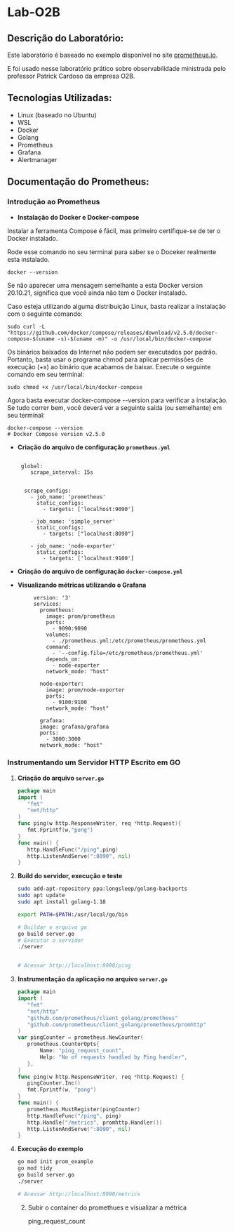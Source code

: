 # Lab-O2B

## Descrição do Laboratório:

Este laboratório é baseado no exemplo disponível no site [prometheus.io](https://prometheus.io/docs/introduction/overview/).

E foi usado nesse laboratório prático sobre observabilidade ministrada pelo professor Patrick Cardoso da empresa O2B.

## Tecnologias Utilizadas:
* Linux (baseado no Ubuntu)
* WSL
* Docker
* Golang
* Prometheus
* Grafana
* Alertmanager

## Documentação do Prometheus:

### Introdução ao Prometheus
- **Instalação do Docker e Docker-compose**

Instalar a ferramenta Compose é fácil, mas primeiro certifique-se de ter o Docker instalado.

Rode esse comando no seu terminal para saber se o Doceker realmente esta instalado.

```
docker --version

```
Se não aparecer uma mensagem semelhante a esta Docker version 20.10.21, significa que você ainda não tem o Docker instalado.

Caso esteja utilizando alguma distribuição Linux, basta realizar a instalação com o seguinte comando:

```
sudo curl -L "https://github.com/docker/compose/releases/download/v2.5.0/docker-compose-$(uname -s)-$(uname -m)" -o /usr/local/bin/docker-compose
```
Os binários baixados da Internet não podem ser executados por padrão. Portanto, basta usar o programa chmod para aplicar permissões de execução (+x) ao binário que acabamos de baixar. Execute o seguinte comando em seu terminal:

```
sudo chmod +x /usr/local/bin/docker-compose
```
Agora basta executar docker-compose --version para verificar a instalação. Se tudo correr bem, você deverá ver a seguinte saída (ou semelhante) em seu terminal:

```
docker-compose --version
# Docker Compose version v2.5.0
```



  
- **Criação do arquivo de configuração `prometheus.yml`**
  
  ```
   
   global:
      scrape_interval: 15s
    

    scrape_configs:
      - job_name: 'prometheus'
        static_configs:
          - targets: ['localhost:9090']
  
      - job_name: 'simple_server'
        static_configs:
          - targets: ["localhost:8090"]
    
      - job_name: 'node-exporter'
        static_configs:
          - targets: ['localhost:9100']
  
    ```

- **Criação do arquivo de configuração `docker-compose.yml`**

        
- **Visualizando métricas utilizando o Grafana**

   ```docker
        version: '3'
        services:
          prometheus:
            image: prom/prometheus
            ports:
              - 9090:9090
            volumes:
              - ./prometheus.yml:/etc/prometheus/prometheus.yml
            command:
              - '--config.file=/etc/prometheus/prometheus.yml'
            depends_on:
              - node-exporter
            network_mode: "host"
        
          node-exporter:
            image: prom/node-exporter
            ports:
              - 9100:9100
            network_mode: "host"

          grafana:
          image: grafana/grafana
          ports:
            - 3000:3000
          network_mode: "host"

    ```

 


         
         



### Instrumentando um Servidor HTTP Escrito em GO
1. **Criação do arquivo `server.go`**

    ```go
    package main
    import (
       "fmt"
       "net/http"
    )
    func ping(w http.ResponseWriter, req *http.Request){
       fmt.Fprintf(w,"pong")
    }
    func main() {
       http.HandleFunc("/ping",ping)
       http.ListenAndServe(":8090", nil)
    }
    ```

2. **Build do servidor, execução e teste**

    ```bash
    sudo add-apt-repository ppa:longsleep/golang-backports
    sudo apt update
    sudo apt install golang-1.18
    
    export PATH=$PATH:/usr/local/go/bin
    
    # Buildar o arquivo go
    go build server.go
    # Executar o servidor
    ./server

    
    # Acessar http://localhost:8090/ping
    ```

3. **Instrumentação da aplicação no arquivo `server.go`**

    ```go
    package main
    import (
       "fmt"
       "net/http"
       "github.com/prometheus/client_golang/prometheus"
       "github.com/prometheus/client_golang/prometheus/promhttp"
    )
    var pingCounter = prometheus.NewCounter(
       prometheus.CounterOpts{
           Name: "ping_request_count",
           Help: "No of requests handled by Ping handler",
       },
    )
    func ping(w http.ResponseWriter, req *http.Request) {
       pingCounter.Inc()
       fmt.Fprintf(w, "pong")
    }
    func main() {
       prometheus.MustRegister(pingCounter)
       http.HandleFunc("/ping", ping)
       http.Handle("/metrics", promhttp.Handler())
       http.ListenAndServe(":8090", nil)
    }
    ```

4. **Execução do exemplo**

    ```bash
    go mod init prom_example
    go mod tidy
    go build server.go
    ./server
    
    # Acessar http://localhost:8090/metrics
    ```


    2. Subir o container do promethues e visualizar a métrica 
        
        ping_request_count
    




















  









         



